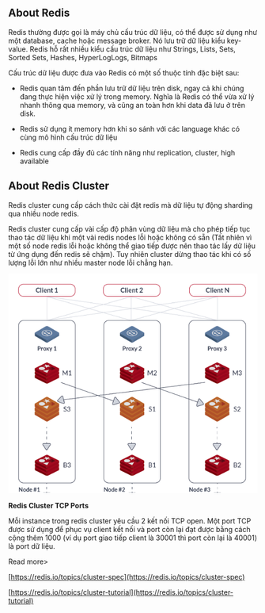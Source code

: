 ## About Redis

Redis thường được gọi là máy chủ cấu trúc dữ liệu, có thể được sử dụng như một database, cache hoặc message broker. Nó lưu trữ dữ liệu kiểu key-value. Redis hỗ rất nhiều kiểu cấu trúc dữ liệu như Strings, Lists, Sets, Sorted Sets, Hashes, HyperLogLogs, Bitmaps

Cấu trúc dữ liệu được đưa vào Redis có một số thuộc tính đặc biệt sau:

- Redis quan tâm đến phần lưu trữ dữ liệu trên disk, ngay cả khi chúng đang thực hiện việc xử lý trong memory. Nghĩa là Redis có thể vừa xử lý nhanh thông qua memory, và cũng an toàn hơn khi data đã lưu ở trên disk.

- Redis sử dụng ít memory hơn khi so sánh với các language khác có cùng mô hình cấu trúc dữ liệu

- Redis cung cấp đầy đủ các tính năng như replication, cluster, high available

## About Redis Cluster

Redis cluster cung cấp cách thức cài đặt redis mà dữ liệu tự động sharding qua nhiều node redis.

Redis cluster cung cấp vài cấp độ phân vùng dữ liệu mà cho phép tiếp tục thao tác dữ liệu khi một vài redis nodes lỗi hoặc không có sẵn (Tất nhiên vì một số node redis lỗi hoặc không thể giao tiếp được nên thao tác lấy dữ liệu từ ứng dụng đến redis sẽ chậm). Tuy nhiên cluster dừng thao tác khi có số lượng lỗi lớn như nhiều master node lỗi chẳng hạn.

<p align="center">
<img src="images/redis-cluster.png" />
</p>

**Redis Cluster TCP Ports**

Mỗi instance trong redis cluster yêu cầu 2 kết nối TCP open. Một port TCP được sử dụng để  phục vụ client kết nối và port còn lại đạt được bằng cách cộng thêm 1000 (ví dụ port giao tiếp client là 30001 thì port còn lại là 40001) là port dữ liệu. 

Read more>

[https://redis.io/topics/cluster-spec](https://redis.io/topics/cluster-spec)

[https://redis.io/topics/cluster-tutorial](https://redis.io/topics/cluster-tutorial)
